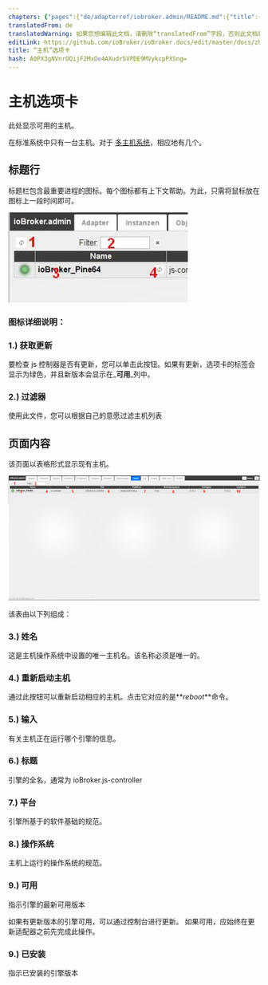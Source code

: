 ```yaml
---
chapters: {"pages":{"de/adapterref/iobroker.admin/README.md":{"title":{"de":"no title"},"content":"de/adapterref/iobroker.admin/README.md"},"de/adapterref/iobroker.admin/admin/tab-adapters.md":{"title":{"de":"Der Reiter Adapter"},"content":"de/adapterref/iobroker.admin/admin/tab-adapters.md"},"de/adapterref/iobroker.admin/admin/tab-instances.md":{"title":{"de":"Der Reiter Instanzen"},"content":"de/adapterref/iobroker.admin/admin/tab-instances.md"},"de/adapterref/iobroker.admin/admin/tab-objects.md":{"title":{"de":"Der Reiter Objekte"},"content":"de/adapterref/iobroker.admin/admin/tab-objects.md"},"de/adapterref/iobroker.admin/admin/tab-states.md":{"title":{"de":"Der Reiter Zustände"},"content":"de/adapterref/iobroker.admin/admin/tab-states.md"},"de/adapterref/iobroker.admin/admin/tab-groups.md":{"title":{"de":"Der Reiter Gruppen"},"content":"de/adapterref/iobroker.admin/admin/tab-groups.md"},"de/adapterref/iobroker.admin/admin/tab-users.md":{"title":{"de":"Der Reiter Benutzer"},"content":"de/adapterref/iobroker.admin/admin/tab-users.md"},"de/adapterref/iobroker.admin/admin/tab-events.md":{"title":{"de":"Der Reiter Ereignisse"},"content":"de/adapterref/iobroker.admin/admin/tab-events.md"},"de/adapterref/iobroker.admin/admin/tab-hosts.md":{"title":{"de":"Der Reiter Hosts"},"content":"de/adapterref/iobroker.admin/admin/tab-hosts.md"},"de/adapterref/iobroker.admin/admin/tab-enums.md":{"title":{"de":"Der Reiter Aufzählungen"},"content":"de/adapterref/iobroker.admin/admin/tab-enums.md"},"de/adapterref/iobroker.admin/admin/tab-log.md":{"title":{"de":"Der Reiter Log"},"content":"de/adapterref/iobroker.admin/admin/tab-log.md"},"de/adapterref/iobroker.admin/admin/tab-system.md":{"title":{"de":"Die Systemeinstellungen"},"content":"de/adapterref/iobroker.admin/admin/tab-system.md"}}}
translatedFrom: de
translatedWarning: 如果您想编辑此文档，请删除“translatedFrom”字段，否则此文档将再次自动翻译
editLink: https://github.com/ioBroker/ioBroker.docs/edit/master/docs/zh-cn/adapterref/iobroker.admin/tab-hosts.md
title: “主机”选项卡
hash: A0PX3gNVnrOQijF2MxOe4AXudr5VPDE9MVykcpPXSng=
---
```

# 主机选项卡
此处显示可用的主机。

在标准系统中只有一台主机。对于 [多主机系统](http://www.iobroker.net/?page_id=3068&lang=de)，相应地有几个。

## 标题行
标题栏包含最重要进程的图标。每个图标都有上下文帮助。为此，只需将鼠标放在图标上一段时间即可。

![](../../../de/adapterref/iobroker.admin/img/tab-hosts_Hosts_icons.jpg)

### **图标详细说明：**
### **1.) 获取更新**
要检查 js 控制器是否有更新，您可以单击此按钮。如果有更新，选项卡的标签会显示为绿色，并且新版本会显示在_**可用**_列中。

### **2.) 过滤器**
使用此文件，您可以根据自己的意愿过滤主机列表

## 页面内容
该页面以表格形式显示现有主机。

![](../../../de/adapterref/iobroker.admin/img/tab-hosts_Hosts_01.jpg)

该表由以下列组成：

### **3.) 姓名**
这是主机操作系统中设置的唯一主机名。该名称必须是唯一的。

### **4.) 重新启动主机**
通过此按钮可以重新启动相应的主机。点击它对应的是**_reboot_**命令。

### **5.) 输入**
有关主机正在运行哪个引擎的信息。

### **6.) 标题**
引擎的全名，通常为 ioBroker.js-controller

### **7.) 平台**
引擎所基于的软件基础的规范。

### **8.) 操作系统**
主机上运行的操作系统的规范。

### **9.) 可用**
指示引擎的最新可用版本

如果有更新版本的引擎可用，可以通过控制台进行更新。
如果可用，应始终在更新适配器之前先完成此操作。

### **9.) 已安装**
指示已安装的引擎版本